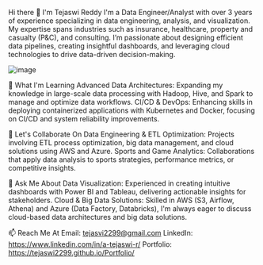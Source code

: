Hi there 👋 I'm Tejaswi Reddy
I'm a Data Engineer/Analyst with over 3 years of experience specializing in data engineering, analysis, and visualization. My expertise spans industries such as insurance, healthcare, property and casualty (P&C), and consulting. I’m passionate about designing efficient data pipelines, creating insightful dashboards, and leveraging cloud technologies to drive data-driven decision-making.

![image](https://github.com/user-attachments/assets/f4e0f610-0fe1-46ae-a5fe-954d02425cf3)



🌱 What I'm Learning
Advanced Data Architectures: Expanding my knowledge in large-scale data processing with Hadoop, Hive, and Spark to manage and optimize data workflows.
CI/CD & DevOps: Enhancing skills in deploying containerized applications with Kubernetes and Docker, focusing on CI/CD and system reliability improvements.


👯 Let's Collaborate On
Data Engineering & ETL Optimization: Projects involving ETL process optimization, big data management, and cloud solutions using AWS and Azure.
Sports and Game Analytics: Collaborations that apply data analysis to sports strategies, performance metrics, or competitive insights.


💬 Ask Me About
Data Visualization: Experienced in creating intuitive dashboards with Power BI and Tableau, delivering actionable insights for stakeholders.
Cloud & Big Data Solutions: Skilled in AWS (S3, Airflow, Athena) and Azure (Data Factory, Databricks), I'm always eager to discuss cloud-based data architectures and big data solutions.



📫 Reach Me At
Email: tejasvi2299@gmail.com
LinkedIn: https://www.linkedin.com/in/a-tejaswi-r/
Portfolio: https://tejaswi2299.github.io/Portfolio/
